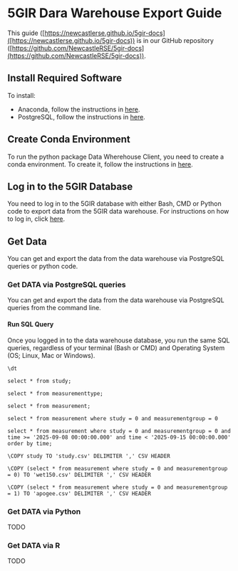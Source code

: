 # 5GIR Dara Warehouse Export Guide

This guide ([https://newcastlerse.github.io/5gir-docs]([https://newcastlerse.github.io/5gir-docs)) is in our GitHub
repository ([https://github.com/NewcastleRSE/5gir-docs](https://github.com/NewcastleRSE/5gir-docs)).


## Install Required Software

To install:
- Anaconda, follow the instructions in [here](install_anaconda.md).
- PostgreSQL, follow the instructions in [here](install_postgres.md).


## Create Conda Environment

To run the python package Data Wherehouse Client, you need to create a conda environment. To create it, follow the
instructions in [here](create_conda_env.md).

## Log in to the 5GIR Database

You need to log in to the 5GIR database with either Bash, CMD or Python code to export data from the 5GIR data
warehouse. For instructions on how to log in, click [here](login.md).

## Get Data

You can get and export the data from the data warehouse via PostgreSQL queries or python code.

### Get DATA via PostgreSQL queries

You can get and export the data from the data warehouse via PostgreSQL queries from the command line.



#### Run SQL Query

Once you logged in to the data warehouse database, you run the same SQL queries, regardless of your terminal (Bash or
CMD) and Operating System (OS; Linux, Mac or Windows).




```postgresql
\dt
```


```postgresql
select * from study;
```

```postgresql
select * from measurementtype;
```

```postgresql
select * from measurement;
```

```postgresql
select * from measurement where study = 0 and measurementgroup = 0
```


```postgresql
select * from measurement where study = 0 and measurementgroup = 0 and time >= '2025-09-08 00:00:00.000' and time < '2025-09-15 00:00:00.000' order by time;
```



```postgresql
\COPY study TO 'study.csv' DELIMITER ',' CSV HEADER
```


```postgresql
\COPY (select * from measurement where study = 0 and measurementgroup = 0) TO 'wet150.csv' DELIMITER ',' CSV HEADER
```


```postgresql
\COPY (select * from measurement where study = 0 and measurementgroup = 1) TO 'apogee.csv' DELIMITER ',' CSV HEADER
```


### Get DATA via Python

TODO

### Get DATA via R

TODO
